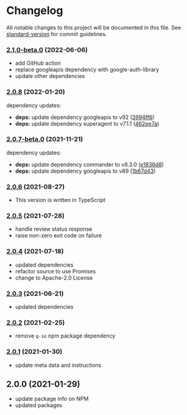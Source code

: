 # Changelog

All notable changes to this project will be documented in this file. See [standard-version](https://github.com/conventional-changelog/standard-version) for commit guidelines.

### [2.1.0-beta.0](https://github.com/MobileFirstLLC/cws-publish/compare/2.0.8...2.1.0-beta.0) (2022-06-06)

- add GitHub action
- replace googleapis dependency with google-auth-library
- update other dependencies

### [2.0.8](https://github.com/MobileFirstLLC/cws-publish/compare/2.0.7...2.0.8) (2022-01-20)

dependency updates:

* **deps:** update dependency googleapis to v92 ([3994ff6](https://github.com/MobileFirstLLC/cws-publish/commit/3994ff61f2efc55bd93eef33bafb4e7390cc1ae2))
* **deps:** update dependency superagent to v7.1.1 ([462ee7a](https://github.com/MobileFirstLLC/cws-publish/commit/462ee7aafffcd2258963b2db853143499575d159))

### [2.0.7-beta.0](https://github.com/MobileFirstLLC/cws-publish/compare/2.0.6...2.0.7) (2021-11-21)

dependency updates:

- **deps:** update dependency commander to v8.3.0 ([e1836d8](https://github.com/MobileFirstLLC/cws-publish/commit/e1836d841cb832afed5ec4ada107095e184bb5c6))
- **deps:** update dependency googleapis to v89 ([1b67d43](https://github.com/MobileFirstLLC/cws-publish/commit/1b67d439a29a7941d8d9e812fb2b531e58224de8))

### [2.0.6](https://github.com/MobileFirstLLC/cws-publish/compare/2.0.6-alpha.0...2.0.6) (2021-08-27)

- This version is written in TypeScript

### [2.0.5](https://github.com/MobileFirstLLC/cws-publish/compare/v2.0.5-alpha.1...v2.0.5) (2021-07-28)

- handle review status response 
- raise non-zero exit code on failure 

### [2.0.4](https://github.com/MobileFirstLLC/cws-publish/compare/v2.0.3...v2.0.4) (2021-07-18)

- updated dependencies
- refactor source to use Promises
- change to Apache-2.0 License

### [2.0.3](https://github.com/MobileFirstLLC/cws-publish/compare/v2.0.2...v2.0.3) (2021-06-21)

- updated dependencies

### [2.0.2](https://github.com/MobileFirstLLC/cws-publish/compare/v2.0.2-alpha.0...v2.0.2) (2021-02-25)

- remove `q-io` npm package dependency 

### [2.0.1](https://github.com/MobileFirstLLC/cws-publish/compare/v2.0.0...v2.0.1) (2021-01-30)

- update meta data and instructions

## 2.0.0 (2021-01-29)

- update package info on NPM
- updated packages
